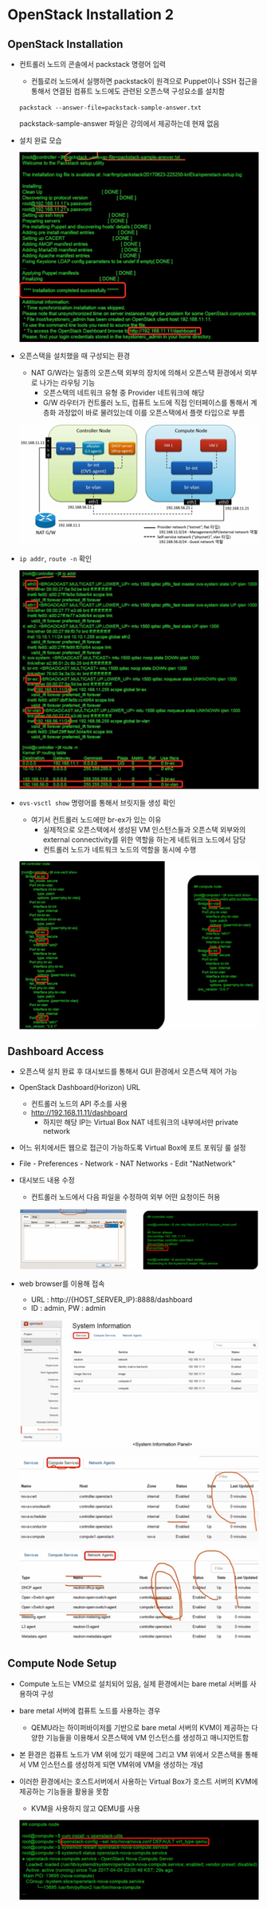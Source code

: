 # OpenStack Installation 2

## OpenStack Installation 

- 컨트롤러 노드의 콘솔에서 packstack 명령어 입력

  - 컨틀로러 노드에서 실행하면 packstack이 원격으로 Puppet이나 SSH 접근을 통해서 연결된 컴퓨트 노드에도 관련된 오픈스택 구성요소를 설치함

  `packstack --answer-file=packstack-sample-answer.txt`

  packstack-sample-answer 파일은 강의에서 제공하는데 현재 없음

- 설치 완료 모습

  ![image-20210320150841831](images/image-20210320150841831.png)

- 오픈스택을 설치했을 때 구성되는 환경

  - NAT G/W라는 일종의 오픈스택 외부의 장치에 의해서 오픈스택 환경에서 외부로 나가는 라우팅 기능
    - 오픈스택의 네트워크 유형 중 Provider 네트워크에 해당
    - G/W 라우터가 컨트롤러 노드, 컴퓨트 노드에 직접 인터페이스를 통해서 계층화 과정없이 바로 물려있는데 이를 오픈스택에서 플랫 타입으로 부름

  ![image-20210320151011841](images/image-20210320151011841.png)

- `ip addr`, `route -n` 확인

  ![image-20210320151806280](images/image-20210320151806280.png)

- `ovs-vsctl show` 명령어를 통해서 브릿지들 생성 확인

  - 여기서 컨트롤러 노드에만 br-ex가 있는 이유
    - 실제적으로 오픈스택에서 생성된 VM 인스턴스들과 오픈스택 외부와의 external connectivity를 위한 역할을 하는게 네트워크 노드에서 담당
    - 컨트롤러 노드가 네트워크 노드의 역할을 동시에 수행

  ![image-20210320152101859](images/image-20210320152101859.png)



## Dashboard Access

- 오픈스택 설치 완료 후 대시보드를 통해서 GUI 환경에서 오픈스택 제어 가능

- OpenStack Dashboard(Horizon) URL

  - 컨트롤러 노드의 API 주소를 사용
  - http://192.168.11.11/dashboard
    - 하지만 해당 IP는 Virtual Box NAT 네트워크의 내부에서만 private network

-  어느 위치에서든 웹으로 접근이 가능하도록 Virtual Box에 포트 포워딩 룰 설정

  - File - Preferences - Network - NAT Networks - Edit "NatNetwork"

- 대시보드 내용 수정

  - 컨트롤러 노드에서 다음 파일을 수정하여 외부 어떤 요청이든 허용

  ![image-20210320152932167](images/image-20210320152932167.png)

- web browser를 이용해  접속

  - URL : http://{HOST_SERVER_IP}:8888/dashboard
  - ID : admin, PW : admin

  ![image-20210324100707437](images/image-20210324100707437.png)

  ![image-20210324100751360](images/image-20210324100751360.png)

  ![image-20210324100823515](images/image-20210324100823515.png)



## Compute Node Setup

- Compute 노드는 VM으로 설치되어 있음, 실제 환경에서는 bare metal 서버를 사용하여 구성

- bare metal 서버에 컴퓨트 노드를 사용하는 경우

  - QEMU라는 하이퍼바이저를 기반으로 bare metal 서버의 KVM이 제공하는 다양한 기능들을 이용해서 오픈스택에 VM 인스턴스를 생성하고 매니지먼트함 

- 본 환경은 컴퓨트 노드가 VM 위에 있기 때문에 그리고 VM 위에서 오픈스택을 통해서 VM 인스턴스를 생성하게 되면 VM위에 VM을 생성하는 개념

- 이러한 환경에서는 호스트서버에서 사용하는 Virtual Box가 호스트 서버의 KVM에 제공하는 기능들을 활용을 못함

  - KVM을 사용하지 않고 QEMU를 사용

  ![image-20210324112140890](images/image-20210324112140890.png)

